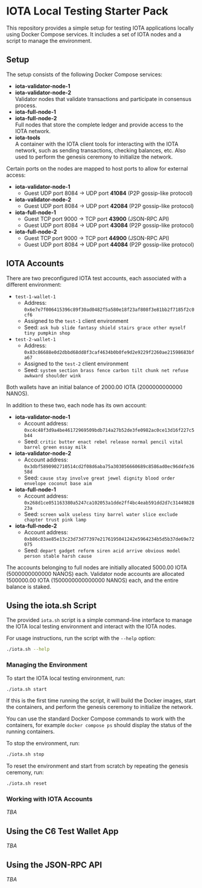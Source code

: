 # IOTA Local Testing Starter Pack

This repository provides a simple setup for testing IOTA applications locally using Docker Compose services. It includes a set of IOTA nodes and a script to manage the environment.

## Setup

The setup consists of the following Docker Compose services:

- **iota-validator-node-1**
- **iota-validator-node-2** \
  Validator nodes that validate transactions and participate in consensus process.
- **iota-full-node-1**
- **iota-full-node-2** \
  Full nodes that store the complete ledger and provide access to the IOTA network.
- **iota-tools** \
  A container with the IOTA client tools for interacting with the IOTA network, such as sending transactions, checking balances, etc. Also used to perform the genesis ceremony to initialize the network.

Certain ports on the nodes are mapped to host ports to allow for external access:

- **iota-validator-node-1**
  - Guest UDP port 8084 -> UDP port **41084** (P2P gossip-like protocol)
- **iota-validator-node-2**
  - Guest UDP port 8084 -> UDP port **42084** (P2P gossip-like protocol)
- **iota-full-node-1**
  - Guest TCP port 9000 -> TCP port **43900** (JSON-RPC API)
  - Guest UDP port 8084 -> UDP port **43084** (P2P gossip-like protocol)
- **iota-full-node-2**
  - Guest TCP port 9000 -> TCP port **44900** (JSON-RPC API)
  - Guest UDP port 8084 -> UDP port **44084** (P2P gossip-like protocol)

## IOTA Accounts

There are two preconfigured IOTA test accounts, each associated with a different environment:

- `test-1-wallet-1`
  - Address: `0x6e7e7f006415396c89f30ad0482f5a580e18f23af808f3e81bb2f7185f2c0cf6`
  - Assigned to the `test-1` client environment
  - Seed: `ask hub slide fantasy shield stairs grace other myself tiny pumpkin shop`
- `test-2-wallet-1`
  - Address: `0x83c86688e0d2dbbd68dd8f3caf4634b0b0fe9d2e9229f2260ae21598683bfa67`
  - Assigned to the `test-2` client environment
  - Seed: `system section brass fence carbon tilt chunk net refuse awkward shoulder wink`

Both wallets have an initial balance of 2000.00 IOTA (2000000000000 NANOS).

In addition to these two, each node has its own account:

- **iota-validator-node-1**
  - Account address: `0xc4c48f3d9a4be46172969509bdb714a27b52de3fe0982ac0ce13d16f227c5b44`
  - Seed: `critic butter enact rebel release normal pencil vital barrel green essay milk`
- **iota-validator-node-2**
  - Account address: `0x3dbf5890902710514cd2f08d6aba75a303056660689c8586ad0ec96d4fe3658d`
  - Seed: `cause stay involve great jewel dignity blood order envelope coconut base aim`
- **iota-full-node-1**
  - Account address: `0x268d1ce051163380a5247ca102053a1dde2ff4bc4eab591dd2d7c3144982823a`
  - Seed: `screen walk useless tiny barrel water slice exclude chapter trust pink lamp`
- **iota-full-node-2**
  - Account address: `0xb86c03ae85e13c23d73d77397e2176195041242e5964234b5d5b37de69e72075`
  - Seed: `depart gadget reform siren acid arrive obvious model person stable harsh cause`

The accounts belonging to full nodes are initially allocated 5000.00 IOTA (5000000000000 NANOS) each. Validator node accounts are allocated 1500000.00 IOTA (1500000000000000 NANOS) each, and the entire balance is staked.

## Using the iota.sh Script

The provided `iota.sh` script is a simple command-line interface to manage the IOTA local testing environment and interact with the IOTA nodes. 

For usage instructions, run the script with the `--help` option:

```sh
./iota.sh --help
```

### Managing the Environment

To start the IOTA local testing environment, run:

```sh
./iota.sh start
```

If this is the first time running the script, it will build the Docker images, start the containers, and perform the genesis ceremony to initialize the network.

You can use the standard Docker Compose commands to work with the containers, for example `docker compose ps` should display the status of the running containers.

To stop the environment, run:

```sh
./iota.sh stop
```

To reset the environment and start from scratch by repeating the genesis ceremony, run:

```sh
./iota.sh reset
```

### Working with IOTA Accounts

*TBA*

## Using the C6 Test Wallet App

*TBA*

## Using the JSON-RPC API

*TBA*
